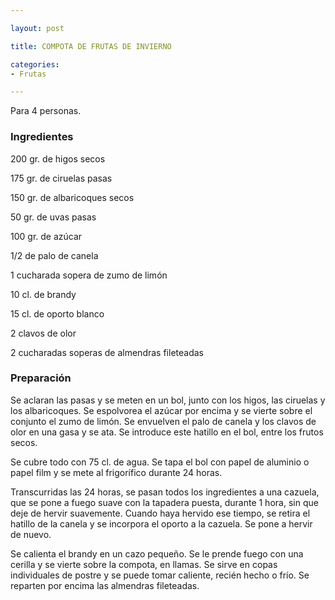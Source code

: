 ```yaml
---

layout: post

title: COMPOTA DE FRUTAS DE INVIERNO

categories:
- Frutas

---
```


Para 4 personas.

<h3>Ingredientes</h3>

200 gr. de higos secos

175 gr. de ciruelas pasas

150 gr. de albaricoques secos

50 gr. de uvas pasas

100 gr. de azúcar

1/2 de palo de canela

1 cucharada sopera de zumo de limón

10 cl. de brandy

15 cl. de oporto blanco

2 clavos de olor

2 cucharadas soperas de almendras fileteadas

<h3>Preparación</h3>

Se aclaran las pasas y se meten en un bol, junto con los higos, las ciruelas y los albaricoques. Se espolvorea el azúcar por encima y se vierte sobre el conjunto el zumo de limón. Se envuelven el palo de canela y los clavos de olor en una gasa y se ata. Se introduce este hatillo en el bol, entre los frutos secos.

Se cubre todo con 75 cl. de agua. Se tapa el bol con papel de aluminio o papel film y se mete al frigorífico durante 24 horas.

Transcurridas las 24 horas, se pasan todos los ingredientes a una cazuela, que se pone a fuego suave con la tapadera puesta, durante 1 hora, sin que deje de hervir suavemente. Cuando haya hervido ese tiempo, se retira el hatillo de la canela y se incorpora el oporto a la cazuela. Se pone a hervir de nuevo.

Se calienta el brandy en un cazo pequeño. Se le prende fuego con una cerilla y se vierte sobre la compota, en llamas. Se sirve en copas individuales de postre y se puede tomar caliente, recién hecho o frío. Se reparten por encima las almendras fileteadas.